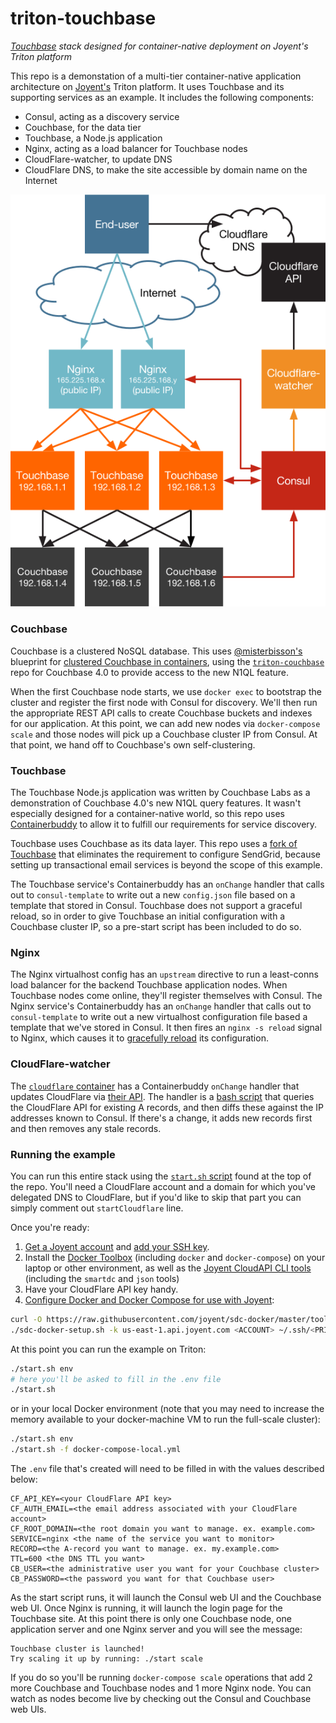 triton-touchbase
==========

*[Touchbase](https://github.com/couchbaselabs/touchbase) stack designed for container-native deployment on Joyent's Triton platform*

This repo is a demonstation of a multi-tier container-native application architecture on [Joyent's](https://www.joyent.com/) Triton platform. It uses Touchbase and its supporting services as an example. It includes the following components:

- Consul, acting as a discovery service
- Couchbase, for the data tier
- Touchbase, a Node.js application
- Nginx, acting as a load balancer for Touchbase nodes
- CloudFlare-watcher, to update DNS
- CloudFlare DNS, to make the site accessible by domain name on the Internet

![Diagram of Touchbase architecture](./doc/triton-touchbase.png)

### Couchbase

Couchbase is a clustered NoSQL database. This uses [@misterbisson's](https://github.com/misterbisson/) blueprint for [clustered Couchbase in containers](https://github.com/misterbisson/clustered-couchbase-in-containers), using the [`triton-couchbase`](https://github.com/misterbisson/triton-couchbase) repo for Couchbase 4.0 to provide access to the new N1QL feature.

When the first Couchbase node starts, we use `docker exec` to bootstrap the cluster and register the first node with Consul for discovery. We'll then run the appropriate REST API calls to create Couchbase buckets and indexes for our application. At this point, we can add new nodes via `docker-compose scale` and those nodes will pick up a Couchbase cluster IP from Consul. At that point, we hand off to Couchbase's own self-clustering.

### Touchbase

The Touchbase Node.js application was written by Couchbase Labs as a demonstration of Couchbase 4.0's new N1QL query features. It wasn't especially designed for a container-native world, so this repo uses [Containerbuddy](https://github.com/joyent/containerbuddy/) to allow it to fulfill our requirements for service discovery.

Touchbase uses Couchbase as its data layer. This repo uses a [fork of Touchbase](https://github.com/tgross/touchbase) that eliminates the requirement to configure SendGrid, because setting up transactional email services is beyond the scope of this example.

The Touchbase service's Containerbuddy has an `onChange` handler that calls out to `consul-template` to write out a new `config.json` file based on a template that stored in Consul. Touchbase does not support a graceful reload, so in order to give Touchbase an initial configuration with a Couchbase cluster IP, so a pre-start script has been included to do so.

### Nginx

The Nginx virtualhost config has an `upstream` directive to run a least-conns load balancer for the backend Touchbase application nodes. When Touchbase nodes come online, they'll register themselves with Consul. The Nginx service's Containerbuddy has an `onChange` handler that calls out to `consul-template` to write out a new virtualhost configuration file based a template that we've stored in Consul. It then fires an `nginx -s reload` signal to Nginx, which causes it to [gracefully reload](http://nginx.org/en/docs/control.html#reconfiguration) its configuration.

### CloudFlare-watcher

The [`cloudflare` container](https://github.com/tgross/triton-cloudflare/) has a Containerbuddy `onChange` handler that updates CloudFlare via [their API](https://api.cloudflare.com/). The handler is a [bash script](https://github.com/tgross/triton-cloudflare/blob/master/update-dns.sh) that queries the CloudFlare API for existing A records, and then diffs these against the IP addresses known to Consul. If there's a change, it adds new records first and then removes any stale records.

### Running the example

You can run this entire stack using the [`start.sh` script](https://github.com/tgross/triton-touchbase/blob/master/start.sh) found at the top of the repo. You'll need a CloudFlare account and a domain for which you've delegated DNS to CloudFlare, but if you'd like to skip that part you can simply comment out `startCloudflare` line.

Once you're ready:

1. [Get a Joyent account](https://my.joyent.com/landing/signup/) and [add your SSH key](https://docs.joyent.com/public-cloud/getting-started).
1. Install the [Docker Toolbox](https://docs.docker.com/installation/mac/) (including `docker` and `docker-compose`) on your laptop or other environment, as well as the [Joyent CloudAPI CLI tools](https://apidocs.joyent.com/cloudapi/#getting-started) (including the `smartdc` and `json` tools)
1. Have your CloudFlare API key handy.
1. [Configure Docker and Docker Compose for use with Joyent](https://docs.joyent.com/public-cloud/api-access/docker):

```bash
curl -O https://raw.githubusercontent.com/joyent/sdc-docker/master/tools/sdc-docker-setup.sh && chmod +x sdc-docker-setup.sh
./sdc-docker-setup.sh -k us-east-1.api.joyent.com <ACCOUNT> ~/.ssh/<PRIVATE_KEY_FILE>
```


At this point you can run the example on Triton:

```bash
./start.sh env
# here you'll be asked to fill in the .env file
./start.sh

```

or in your local Docker environment (note that you may need to increase the memory available to your docker-machine VM to run the full-scale cluster):

```bash
./start.sh env
./start.sh -f docker-compose-local.yml

```

The `.env` file that's created will need to be filled in with the values described below:

```
CF_API_KEY=<your CloudFlare API key>
CF_AUTH_EMAIL=<the email address associated with your CloudFlare account>
CF_ROOT_DOMAIN=<the root domain you want to manage. ex. example.com>
SERVICE=nginx <the name of the service you want to monitor>
RECORD=<the A-record you want to manage. ex. my.example.com>
TTL=600 <the DNS TTL you want>
CB_USER=<the administrative user you want for your Couchbase cluster>
CB_PASSWORD=<the password you want for that Couchbase user>

```

As the start script runs, it will launch the Consul web UI and the Couchbase web UI. Once Nginx is running, it will launch the login page for the Touchbase site. At this point there is only one Couchbase node, one application server and one Nginx server and you will see the message:

```
Touchbase cluster is launched!
Try scaling it up by running: ./start scale
```

If you do so you'll be running `docker-compose scale` operations that add 2 more Couchbase and Touchbase nodes and 1 more Nginx node. You can watch as nodes become live by checking out the Consul and Couchbase web UIs.
